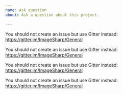 ```yaml
---
name: Ask question
about: Ask a question about this project.

---
```


You should not create an issue but use Gitter instead: https://gitter.im/ImageSharp/General

You should not create an issue but use Gitter instead: https://gitter.im/ImageSharp/General

You should not create an issue but use Gitter instead: https://gitter.im/ImageSharp/General

You should not create an issue but use Gitter instead: https://gitter.im/ImageSharp/General